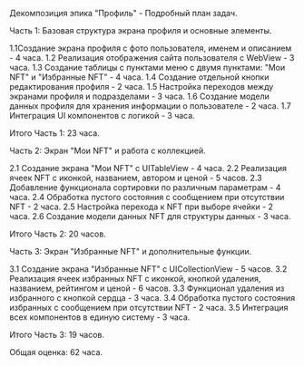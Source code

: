 Декомпозиция эпика "Профиль" - Подробный план задач.

Часть 1: Базовая структура экрана профиля и основные элементы.

1.1Создание экрана профиля с фото пользователя, именем и описанием - 4 часа. 
1.2 Реализация отображения сайта пользователя с WebView - 3 часа.
1.3 Создание таблицы с пунктами меню с двумя пунктами: "Мои NFT" и "Избранные NFT" - 4 часа.
1.4 Создание отдельной кнопки редактирования профиля - 2 часа.
1.5 Настройка переходов между экранами профиля и подразделами - 3 часа. 
1.6 Создание модели данных профиля для хранения информации о пользователе - 2 часа.
1.7 Интеграция UI компонентов с логикой - 3 часа.

Итого Часть 1: 23 часа.

Часть 2: Экран "Мои NFT" и работа с коллекцией.

2.1 Создание экрана "Мои NFT" с UITableView - 4 часа.
2.2 Реализация ячеек NFT с иконкой, названием, автором и ценой - 5 часов.
2.3 Добавление функционала сортировки по различным параметрам - 4 часа.
2.4 Обработка пустого состояния с сообщением при отсутствии NFT - 2 часа.
2.5 Настройка перехода к NFT при выборе ячейки - 2 часа.
2.6 Создание модели данных NFT для структуры данных - 3 часа.

Итого Часть 2: 20 часов.

Часть 3: Экран "Избранные NFT" и дополнительные функции.

3.1 Создание экрана "Избранные NFT" с UICollectionView - 5 часов.
3.2 Реализация ячеек избранных NFT с иконкой, кнопкой удаления, названием, рейтингом и ценой - 6 часов.
3.3 Функционал удаления из избранного с кнопкой сердца - 3 часа.
3.4 Обработка пустого состояния избранных с сообщением при отсутствии NFT - 2 часа.
3.5 Интеграция всех компонентов в единую систему - 3 часа.

Итого Часть 3: 19 часов.

Общая оценка: 62 часа.
